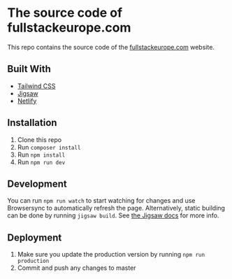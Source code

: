 # The source code of fullstackeurope.com

This repo contains the source code of the [fullstackeurope.com](https://fullstackeurope.com) website.

## Built With

- [Tailwind CSS](https://tailwindcss.com/)
- [Jigsaw](https://jigsaw.tighten.co)
- [Netlify](https://www.netlify.com)

## Installation

1. Clone this repo
2. Run `composer install`
3. Run `npm install`
4. Run `npm run dev`

## Development

You can run `npm run watch` to start watching for changes and use Browsersync to automatically refresh the page. Alternatively, static building can be done by running `jigsaw build`. See [the Jigsaw docs](https://jigsaw.tighten.co/docs/building-and-previewing/) for more info. 

## Deployment

1. Make sure you update the production version by running `npm run production`
2. Commit and push any changes to master
